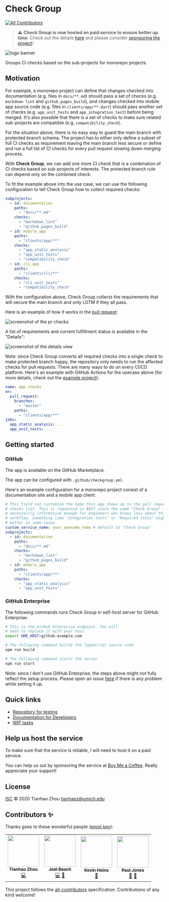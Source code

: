 # Check Group
<!-- ALL-CONTRIBUTORS-BADGE:START - Do not remove or modify this section -->
[![All Contributors](https://img.shields.io/badge/all_contributors-4-orange.svg?style=flat-square)](#contributors-)
<!-- ALL-CONTRIBUTORS-BADGE:END -->

> :warning: **Check Group is now hosted on paid service to ensure better up time**: Check out the details [here](https://github.com/tianhaoz95/check-group/issues/769) and please consider [sponsoring the project](https://www.buymeacoffee.com/jacksonzhou666)!

![logo banner](https://github.com/tianhaoz95/check-group/raw/master/docs/assets/logo/banner_rounded.png)

Groups CI checks based on the sub-projects for monorepo projects.

## Motivation

For example, a monorepo project can define that changes checked into documentation (e.g. files in `docs/**.md`) should pass a set of checks (e.g. `markdown lint` and `github_pages_build`), and changes checked into mobile app source code (e.g. files in `clients/app/**.dart`) should pass another set of checks (e.g. `app_unit_tests` and `app_integration_test`) before being merged. It's also possible that there is a set of checks to make sure related sub-projects are compatible (e.g. `compatibility_check`).

For the situation above, there is no easy way to guard the main branch with protected branch schema. The project has to either only define a subset of full CI checks as requirement leaving the main branch less secure or define and run a full list of CI checks for every pull request slowing down merging process.

With **Check Group**, we can add one more CI check that is a combination of CI checks based on sub-projects of interests. The protected branch rule can depend only on the combined check.

To fit the example above into the use case, we can use the following configuration to tell Check Group how to collect required checks:

```yml
subprojects:
  - id: documentation
    paths:
      - "docs/**.md"
    checks:
      - "markdown_lint"
      - "github_pages_build"
  - id: mobile_app
    paths:
      - "clients/app/**"
    checks:
      - "app_static_analysis"
      - "app_unit_tests"
      - "compatibility_check"
  - id: cli_app
    paths:
      - "clients/cli/**"
    checks:
      - "cli_unit_tests"
      - "compatibility_check"
```

With the configuration above, Check Group collects the requirements that will secure the main branch and only LGTM if they all pass.

Here is an example of how it works in the [pull request](https://github.com/tianhaoz95/check-group-demo/pull/1):

![screenshot of the pr checks](https://github.com/tianhaoz95/check-group/raw/master/docs/assets/screenshot/example_pr_checks.png)

A list of requirements and current fulfillment status is available in the "Details":

![screenshot of the details view](https://github.com/tianhaoz95/check-group/raw/master/docs/assets/screenshot/check_details.png)

Note: since Check Group converts all required checks into a single check to make protected branch happy, the repository only needs to run the affected checks for pull requests. There are many ways to do on every CI/CD platform. Here's an example with GitHub Actions for the usecase above (for more details, check out the [example project](https://github.com/tianhaoz95/check-group-demo)):

```yml
name: app checks
on:
  pull_request:
    branches:
      - "master"
    paths:
      - "clients/app/**"
jobs:
  app_static_analysis: ...
  app_unit_tests: ...
```

## Getting started

### GitHub

The app is available on the GitHub Marketplace.

The app can be configured with `.github/checkgroup.yml`.

Here's an example configuration for a monorepo project consist of a documentation site and a mobile app client:

<!--
  TODO(@tianhaoz95): add more comments into this configuration file and
  make it like a instruction so that I can save some time on writing
  documentation for the configuration options.
-->

```yml
# This field can customize the name this app shows up in the pull request
# checks list. This is requested in #457 since the name "Check Group" is not
# necessarily informative enough for engineers who knows less about this
# workflow. Something like "Integration tests" or "Required tests" might be
# better in some cases.
custom_service_name: your_awesome_name # default to "Check Group"
subprojects:
  - id: documentation
    paths:
      - "docs/**.md"
    checks:
      - "markdown_lint"
      - "github_pages_build"
  - id: mobile_app
    paths:
      - "clients/app/**"
    checks:
      - "app_static_analysis"
      - "app_unit_tests"
```

### GitHub Enterprise

The following commands runs Check Group in self-host server for GitHub Enterprise:

```bash
# This is the GitHub Enterprise endpoint. You will
# need to replace it with your host.
export GHE_HOST=github.example.com

# The following command builds the TypeScript source code
npm run build

# The following command starts the server
npm run start
```

Note: since I don't use GitHub Enterprise, the steps above might not fully reflect the setup process. Please open an issue [here](https://github.com/tianhaoz95/check-group/issues) if there is any problem while setting it up.

## Quick links

- [Repository for testing](https://github.com/tianhaoz95/check-group-test)
- [Documentation for Developers](https://githubsuperpower.github.io/check-group-dev-doc)
- [WIP tasks](https://github.com/tianhaoz95/check-group/issues?q=is%3Aopen+is%3Aissue+label%3A%22work+in+progress%22)

## Help us host the service

To make sure that the service is reliable, I will need to host it on a paid service.

You can help us out by sponsoring the service at [Buy Me a Coffee](https://www.buymeacoffee.com/jacksonzhou666). Really appreciate your support!

## License

[ISC](LICENSE) © 2020 Tianhao Zhou [tianhaoz@umich.edu](mailto:tianhaoz@umich.edu)

## Contributors ✨

Thanks goes to these wonderful people ([emoji key](https://allcontributors.org/docs/en/emoji-key)):

<!-- ALL-CONTRIBUTORS-LIST:START - Do not remove or modify this section -->
<!-- prettier-ignore-start -->
<!-- markdownlint-disable -->
<table>
  <tr>
    <td align="center"><a href="https://tianhaoz95.github.io"><img src="https://avatars.githubusercontent.com/u/16887772?v=4?s=100" width="100px;" alt=""/><br /><sub><b>Tianhao Zhou</b></sub></a><br /><a href="https://github.com/tianhaoz95/check-group/commits?author=tianhaoz95" title="Code">💻</a></td>
    <td align="center"><a href="https://github.com/jtbeach"><img src="https://avatars.githubusercontent.com/u/12853460?v=4?s=100" width="100px;" alt=""/><br /><sub><b>Joel Beach</b></sub></a><br /><a href="https://github.com/tianhaoz95/check-group/commits?author=jtbeach" title="Code">💻</a> <a href="#ideas-jtbeach" title="Ideas, Planning, & Feedback">🤔</a></td>
    <td align="center"><a href="https://github.com/kevinheins"><img src="https://avatars.githubusercontent.com/u/6421447?v=4?s=100" width="100px;" alt=""/><br /><sub><b>Kevin Heins</b></sub></a><br /><a href="#ideas-kevinheins" title="Ideas, Planning, & Feedback">🤔</a></td>
    <td align="center"><a href="https://www.linkedin.com/in/paul-jones-b61011143/"><img src="https://avatars.githubusercontent.com/u/30155889?v=4?s=100" width="100px;" alt=""/><br /><sub><b>Paul Jones</b></sub></a><br /><a href="https://github.com/tianhaoz95/check-group/issues?q=author%3Apaulijones" title="Bug reports">🐛</a> <a href="#ideas-paulijones" title="Ideas, Planning, & Feedback">🤔</a></td>
  </tr>
</table>

<!-- markdownlint-restore -->
<!-- prettier-ignore-end -->

<!-- ALL-CONTRIBUTORS-LIST:END -->

This project follows the [all-contributors](https://github.com/all-contributors/all-contributors) specification. Contributions of any kind welcome!